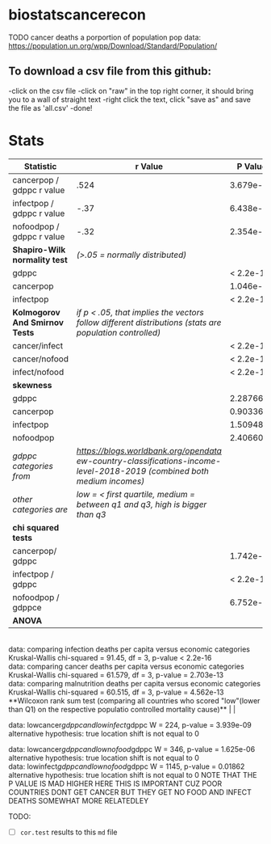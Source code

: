 
# biostatscancerecon
TODO cancer deaths a porportion of population
pop data:
https://population.un.org/wpp/Download/Standard/Population/
## **To download a csv file from this github:** ##
-click on the csv file
-click on "raw" in the top right corner, it should bring you to a wall of straight text
-right click the text, click "save as" and save the file as 'all.csv'
-done!
# **Stats**
Statistic | r Value | P Value
----------|-------|--------
cancerpop / gdppc r value | .524 | 3.679e-13
infectpop / gdppc r value | -.37 | 6.438e-07
nofoodpop / gdppc r value | -.32 | 2.354e-05
**Shapiro-Wilk normality test** | *(>.05 = normally distributed)*
gdppc | | < 2.2e-16
cancerpop | | 1.046e-11
infectpop | | < 2.2e-16
**Kolmogorov And Smirnov Tests** | *if p < .05, that implies the vectors follow different distributions (stats are population controlled)*
cancer/infect | |< 2.2e-16
cancer/nofood | |< 2.2e-16
infect/nofood | |< 2.2e-16
**skewness** | |
gdppc | | 2.287668
cancerpop | | 0.9033609
infectpop | | 1.509486
nofoodpop | | 2.406604
*gdppc categories from* | *https://blogs.worldbank.org/opendata<br/>ew-country-classifications-income-level-2018-2019 (combined both medium incomes)*
*other categories are* | *low =  < first quartile, medium = between q1 and q3, high is bigger than q3*
**chi squared tests** | |
cancerpop/ gdppc   | | 1.742e-13
infectpop / gdppc  | | < 2.2e-16
nofoodpop / gdppce | |   6.752e-14
**ANOVA** | |
<br />
data:  comparing infection deaths per capita versus economic categories
Kruskal-Wallis chi-squared = 91.45, df = 3, p-value < 2.2e-16
<br />
data:  comparing cancer deaths per capita versus economic categories
Kruskal-Wallis chi-squared = 61.579, df = 3, p-value = 2.703e-13
<br />
data: comparing malnutrition deaths per capita versus economic categories
Kruskal-Wallis chi-squared = 60.515, df = 3, p-value = 4.562e-13
**Wilcoxon rank sum test (comparing all countries who scored "low"(lower than Q1) on the respective populatio controlled mortality cause)** | |

data:  lowcancer$gdppc and lowinfect$gdppc
W = 224, p-value = 3.939e-09
alternative hypothesis: true location shift is not equal to 0
<br />

data:  lowcancer$gdppc and lownofood$gdppc
W = 346, p-value = 1.625e-06
alternative hypothesis: true location shift is not equal to 0
<br />
data:  lowinfect$gdppc and lownofood$gdppc
W = 1145, p-value = 0.01862
alternative hypothesis: true location shift is not equal to 0
NOTE THAT THE P VALUE IS MAD HIGHER HERE THIS IS IMPORTANT CUZ POOR COUNTRIES DONT GET CANCER BUT THEY GET NO FOOD AND INFECT DEATHS SOMEWHAT MORE RELATEDLEY


TODO:
- [ ] `cor.test` results to this `md` file
